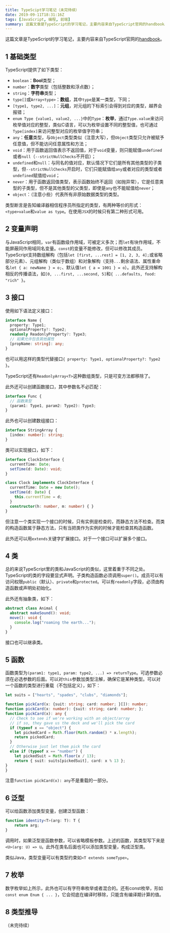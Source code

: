 ```yaml
---
title: TypeScipt学习笔记（未完待续）
date: 2019-09-11T18:31:16Z
tags: [JavaScript, 编程, 前端]
summary: 这篇文章是TypeScript的学习笔记，主要内容来自TypeScript官网的handbook。
---
```


这篇文章是TypeScript的学习笔记，主要内容来自TypeScript官网的[handbook](https://www.typescriptlang.org/docs/handbook/basic-types.html)。

## 1 基础类型

TypeScript提供了如下类型：

- `boolean`：**Bool**类型；
- `number`：**数字**类型（包括整数和浮点数）；
- `string`：**字符串**类型；
- `type[]`或`Array<type>`：**数组**，其中`type`是某一类型，下同；
- `[type1, type2, ...]`：**元组**，对元组的下标索引会得到对应的类型，越界会报错；
- `enum Type {value1, value2, ...}`中的`Type`：**枚举**，通过`Type.value`来访问枚举值对应的整型，类似C语言，可以为枚举设置不同的整型值，也可通过`Type[index]`来访问整型对应的枚举值字符串；
- `any`：**任意**类型，与`Object`类型类似（注意大写），但`Object`类型只允许被赋予任意值，但不能访问任意属性和方法；
- `void`：用于函数返回值表示不返回值，对于`void`变量，则只能赋值`undefined`或者`null`（`--strictNullChecks`不开启）；
- `undefined`和`null`：与同名的值对应，默认情况下它们是所有其他类型的子类型，但`--strictNullChecks`开启时，它们只能赋值给`any`或者对应的类型或者`undefined`赋值给`void`；
- `never`：用于函数返回值类型，表示函数始终不返回（如抛异常），它是任意类型的子类型，但不是其他类型的父类型，即使是`any`也不能赋值给`never`；
- `object`：（注意小些）代表所有非原始数据类型的类型。

类型断言是告知编译器相信程序员所指定的类型，有两种等价的形式：`<type>value`和`value as type`。在使用`JSX`的时候只有第二种形式可用。

## 2 变量声明

与JavaScript相同，`var`有函数级作用域，可被定义多次；而`let`有块作用域，不能屏蔽同作用域同名变量。`const`的变量不能修改，但可以修改其成员。TypeScript支持数组解构（包括`let [first, ...rest] = [1, 2, 3, 4];`或省略部分元素）、元组解构（类似于数组）和对象解构（支持`...`剩余语法、属性重命名`let { a: newName } = o;`、默认值`let { a = 1001 } = o`）。此外还支持解构相反的传播语法，如`[0, ...first, ...second, 5]`和`{ ...defaults, food: "rich" }`。

## 3 接口

使用如下语法定义接口：

```typescript
interface Name {
  property: Type1;
  optionalProperty?: Type2;
  readonly ReadonlyProperty?: Type3;
  // 如果允许包含其他属性
  [propName: string]: any;
}
```

也可以用这样的类型代替接口`{ property: Type1, optionalProperty?: Type2 }`。

TypeScript还有`ReadonlyArray<T>`这种数组类型，只是可变方法都移除了。

此外还可以创建函数接口，其中参数名不必匹配：

```typescript
interface Func {
  // 函数类型
  (param1: Type1, param2: Type2): Type3;
}
```

此外也可以创建数组接口：

```typescript
interface StringArray {
  [index: number]: string;
}
```

类可以实现接口，如下：

```typescript
interface ClockInterface {
  currentTime: Date;
  setTime(d: Date): void;
}

class Clock implements ClockInterface {
  currentTime: Date = new Date();
  setTime(d: Date) {
    this.currentTime = d;
  }
  constructor(h: number, m: number) { }
}
```

但注意一个类实现一个接口的时候，只有实例是检查的，而静态方法不检查。而类的构造函数属于静态方法，只有当把类作为实例的时候才能检查其构造函数。

此外还可以用`extends`关键字扩展接口。对于一个接口可以扩展多个接口。

## 4 类

总的来说TypeScript里的类和JavaScript的类似，这里着重于不同之处。TypeScript的类的字段要显式声明。子类构造函数必须调用`super()`。成员可以有访问权限`public`（默认）、`private`和`protected`。可以有`readonly`字段，必须由构造函数或声明处初始化。

此外还有抽象类，如下：

```typescript
abstract class Animal {
  abstract makeSound(): void;
  move(): void {
    console.log("roaming the earth...");
  }
}
```

接口也可以继承类。

## 5 函数

函数类型为`(param1: type1, param: type2, ...) => returnType`。可选参数必须在必选参数的后面。可以对`this`参数加类型注解，确保它是某种类型。可以对一个函数的类型进行重载（不包括定义），如下：

```typescript
let suits = ["hearts", "spades", "clubs", "diamonds"];

function pickCard(x: {suit: string; card: number; }[]): number;
function pickCard(x: number): {suit: string; card: number; };
function pickCard(x): any {
  // Check to see if we're working with an object/array
  // if so, they gave us the deck and we'll pick the card
  if (typeof x == "object") {
    let pickedCard = Math.floor(Math.random() * x.length);
    return pickedCard;
  }
  // Otherwise just let them pick the card
  else if (typeof x == "number") {
    let pickedSuit = Math.floor(x / 13);
    return { suit: suits[pickedSuit], card: x % 13 };
}
}
```

注意`function pickCard(x): any`不是重载的一部分。

## 6 泛型

可以给函数添加类型变量，创建泛型函数：

```typescript
function identity<T>(arg: T): T {
    return arg;
}
```

调用时，如果泛型是函数参数，可以省略模板参数。上述的函数，其类型写下来是`<U>(arg: U) => U`。此外在类名后面也可以添加类型变量，构成泛型类。

类似Java，类型变量可以有类型约束如`<T extends someType>`。

## 7 枚举

数字枚举如上所示，此外也可以有字符串枚举或者混合的。还有const枚举，形如`const enum Enum { ... }`，它会彻底在编译时移除，只能含有编译期计算的值。

## 8 类型推导

（未完待续）
